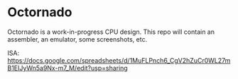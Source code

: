 # Octornado

Octornado is a work-in-progress CPU design. This repo will contain
an assembler, an emulator, some screenshots, etc.

ISA: <https://docs.google.com/spreadsheets/d/1MuFLPnch6_CgV2hZuCr0WL27mB1EIJyWn5a9Nx-m7_M/edit?usp=sharing>
